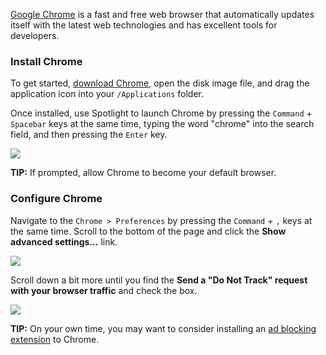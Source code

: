 [Google Chrome](https://www.google.com/chrome/) is a fast and free web browser that automatically updates itself with the latest web technologies and has excellent tools for developers.

### Install Chrome

To get started, [download Chrome](https://www.google.com/chrome/browser/desktop/), open the disk image file, and drag the application icon into your `/Applications` folder.

Once installed, use Spotlight to launch Chrome by pressing the `Command` + `Spacebar` keys at the same time, typing the word "chrome" into the search field, and then pressing the `Enter` key.

![](https://i.imgur.com/qnONHeW.jpg)

**TIP:** If prompted, allow Chrome to become your default browser.

### Configure Chrome

Navigate to the `Chrome > Preferences` by pressing the `Command` + `,` keys at the same time. Scroll to the bottom of the page and click the **Show advanced settings...** link.

![](https://i.imgur.com/O7jFfxQ.png)

Scroll down a bit more until you find the **Send a "Do Not Track" request with your browser traffic** and check the box.

![](https://i.imgur.com/NAWbEim.png)

**TIP:** On your own time, you may want to consider installing an [ad blocking extension](https://chrome.google.com/webstore/detail/adblock/gighmmpiobklfepjocnamgkkbiglidom) to Chrome.
